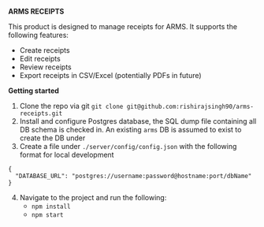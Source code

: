 **ARMS RECEIPTS**

This product is designed to manage receipts for ARMS. It supports the following features:
* Create receipts
* Edit receipts
* Review receipts
* Export receipts in CSV/Excel (potentially PDFs in future)

**Getting started**

1. Clone the repo via git `git clone git@github.com:rishirajsingh90/arms-receipts.git`
2. Install and configure Postgres database, the SQL dump file containing all DB schema is checked in. An existing `arms` DB is assumed to exist to create the DB under
3. Create a file under `./server/config/config.json` with the following format for local development
```
{
  "DATABASE_URL": "postgres://username:password@hostname:port/dbName"
}
```
4. Navigate to the project and run the following:
    * `npm install`
    * `npm start`
